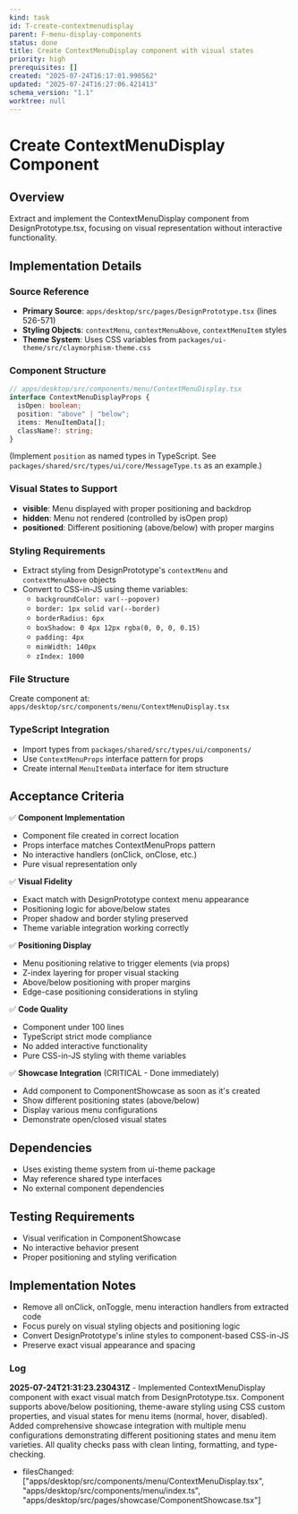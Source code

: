 ```yaml
---
kind: task
id: T-create-contextmenudisplay
parent: F-menu-display-components
status: done
title: Create ContextMenuDisplay component with visual states
priority: high
prerequisites: []
created: "2025-07-24T16:17:01.998562"
updated: "2025-07-24T16:27:06.421413"
schema_version: "1.1"
worktree: null
---
```


# Create ContextMenuDisplay Component

## Overview

Extract and implement the ContextMenuDisplay component from DesignPrototype.tsx, focusing on visual representation without interactive functionality.

## Implementation Details

### Source Reference

- **Primary Source**: `apps/desktop/src/pages/DesignPrototype.tsx` (lines 526-571)
- **Styling Objects**: `contextMenu`, `contextMenuAbove`, `contextMenuItem` styles
- **Theme System**: Uses CSS variables from `packages/ui-theme/src/claymorphism-theme.css`

### Component Structure

```typescript
// apps/desktop/src/components/menu/ContextMenuDisplay.tsx
interface ContextMenuDisplayProps {
  isOpen: boolean;
  position: "above" | "below";
  items: MenuItemData[];
  className?: string;
}
```

(Implement `position` as named types in TypeScript. See `packages/shared/src/types/ui/core/MessageType.ts` as an example.)

### Visual States to Support

- **visible**: Menu displayed with proper positioning and backdrop
- **hidden**: Menu not rendered (controlled by isOpen prop)
- **positioned**: Different positioning (above/below) with proper margins

### Styling Requirements

- Extract styling from DesignPrototype's `contextMenu` and `contextMenuAbove` objects
- Convert to CSS-in-JS using theme variables:
  - `backgroundColor: var(--popover)`
  - `border: 1px solid var(--border)`
  - `borderRadius: 6px`
  - `boxShadow: 0 4px 12px rgba(0, 0, 0, 0.15)`
  - `padding: 4px`
  - `minWidth: 140px`
  - `zIndex: 1000`

### File Structure

Create component at: `apps/desktop/src/components/menu/ContextMenuDisplay.tsx`

### TypeScript Integration

- Import types from `packages/shared/src/types/ui/components/`
- Use `ContextMenuProps` interface pattern for props
- Create internal `MenuItemData` interface for item structure

## Acceptance Criteria

✅ **Component Implementation**

- Component file created in correct location
- Props interface matches ContextMenuProps pattern
- No interactive handlers (onClick, onClose, etc.)
- Pure visual representation only

✅ **Visual Fidelity**

- Exact match with DesignPrototype context menu appearance
- Positioning logic for above/below states
- Proper shadow and border styling preserved
- Theme variable integration working correctly

✅ **Positioning Display**

- Menu positioning relative to trigger elements (via props)
- Z-index layering for proper visual stacking
- Above/below positioning with proper margins
- Edge-case positioning considerations in styling

✅ **Code Quality**

- Component under 100 lines
- TypeScript strict mode compliance
- No added interactive functionality
- Pure CSS-in-JS styling with theme variables

✅ **Showcase Integration** (CRITICAL - Done immediately)

- Add component to ComponentShowcase as soon as it's created
- Show different positioning states (above/below)
- Display various menu configurations
- Demonstrate open/closed visual states

## Dependencies

- Uses existing theme system from ui-theme package
- May reference shared type interfaces
- No external component dependencies

## Testing Requirements

- Visual verification in ComponentShowcase
- No interactive behavior present
- Proper positioning and styling verification

## Implementation Notes

- Remove all onClick, onToggle, menu interaction handlers from extracted code
- Focus purely on visual styling objects and positioning logic
- Convert DesignPrototype's inline styles to component-based CSS-in-JS
- Preserve exact visual appearance and spacing

### Log

**2025-07-24T21:31:23.230431Z** - Implemented ContextMenuDisplay component with exact visual match from DesignPrototype.tsx. Component supports above/below positioning, theme-aware styling using CSS custom properties, and visual states for menu items (normal, hover, disabled). Added comprehensive showcase integration with multiple menu configurations demonstrating different positioning states and menu item varieties. All quality checks pass with clean linting, formatting, and type-checking.

- filesChanged: ["apps/desktop/src/components/menu/ContextMenuDisplay.tsx", "apps/desktop/src/components/menu/index.ts", "apps/desktop/src/pages/showcase/ComponentShowcase.tsx"]
